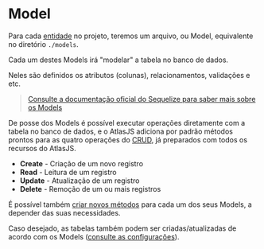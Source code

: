 # Model

Para cada [entidade](#entity) no projeto, teremos um arquivo, ou Model, equivalente no diretório `./models`.

Cada um destes Models irá "modelar" a tabela no banco de dados.

Neles são definidos os atributos (colunas), relacionamentos, validações e etc.

> [Consulte a documentação oficial do Sequelize para saber mais sobre os Models](https://sequelize.org/master/class/lib/model.js~Model.html) 

De posse dos Models é possível executar operações diretamente com a tabela no banco de dados, e o AtlasJS adiciona por padrão métodos prontos para as quatro operações do [CRUD](https://pt.wikipedia.org/wiki/CRUD), já preparados com todos os recursos do AtlasJS.

* **Create** - Criação de um novo registro
* **Read** - Leitura de um registro
* **Update** - Atualização de um registro
* **Delete** - Remoção de um ou mais registros

É possível também [criar novos métodos](#orm.model.create.method) para cada um dos seus Models, a depender das suas necessidades.

Caso desejado, as tabelas também podem ser criadas/atualizadas de acordo com os Models ([consulte as configurações](#starting)).